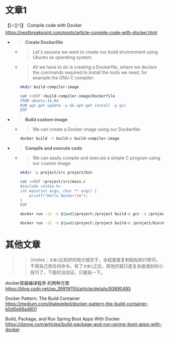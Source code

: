 
# 文章1

【[:star:][`*`]】 Compile code with Docker https://nextbreakpoint.com/posts/article-compile-code-with-docker.html
- > **Create Dockerfile**
  * > Let's assume we want to create our build environment using Ubuntu as operating system.
  * > All we have to do is creating a Dockerfile, where we declare the commands required to install the tools we need, for example the GNU C compiler:
    ```sh
    mkdir build-compiler-image
    
    cat <<EOF >build-compiler-image/Dockerfile
    FROM ubuntu:16.04
    RUN apt-get update -y && apt-get install -y gcc
    EOF
    ```
- > **Build custom image**
  * > We can create a Docker image using our Dockerfile:
    ```sh
    docker build -t build-c build-compiler-image
    ```
- > **Compile and execute code**
  * > We can easily compile and execute a simple C program using our custom image:
    ```sh
    mkdir -p project/src project/bin
    
    cat <<EOF >project/src/main.c
    #include <stdio.h>
    int main(int argv, char ** argc) {
        printf("Hello Docker!\n");
    }
    EOF
    ```
    ```sh
    docker run -it -v $(pwd)/project:/project build-c gcc -o /project/bin/main /project/src/main.c
    ```
    ```sh
    docker run -it -v $(pwd)/project:/project build-c /project/bin/main
    ```

# 其他文章
>> //notes：`文章1`比较好的地方就在于，全程直接复制粘贴执行即可，不用自己改任何命令。有了`文章1`之后，其他的就只是复杂度或别的小技巧了。下面的没验证，只是贴一下。

docker容器编译程序 的两种方案 https://blog.csdn.net/qq_39919755/article/details/93890485

Docker Pattern: The Build Container https://medium.com/@alexeiled/docker-pattern-the-build-container-b0d0e86ad601

Build, Package, and Run Spring Boot Apps With Docker https://dzone.com/articles/build-package-and-run-spring-boot-apps-with-docker
